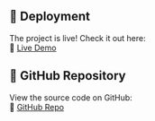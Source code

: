 ## 🚀 Deployment  
The project is live! Check it out here:  
🔗 [Live Demo](https://yoshita.netlify.app/) 

## 📂 GitHub Repository  
View the source code on GitHub:  
🔗 [GitHub Repo](https://github.com/Yoshita-tech/communion-app.git)
